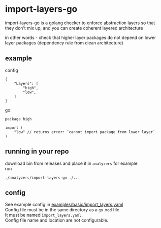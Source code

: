 # import-layers-go

import-layers-go is a golang checker to enforce abstraction layers
so that they don't mix up, and you can create coherent layered architecture  
  
in other words - check that higher layer packages do not depend on lower layer packages (dependency rule from clean architecture)

## example

config

    {
        "Layers": [
            "high",
            "low",
        ]
    }


go

    package high

    import (
        "low" // returns error: `cannot import package from lower layer`
    )

## running in your repo

download bin from releases and place it in `analyzers` for example  
run

    ./analyzers/import-layers-go ./...

## config

See example config in [examples/basic/import_layers.yaml ](https://github.com/gennadyterekhov/import-layers-go/blob/main/examples/basic/import_layers.yaml)  
Config file must be in the same directory as a `go.mod` file.  
It must be named `import_layers.yaml`.  
Config file name and location are not configurable.  

